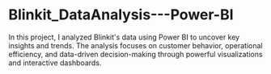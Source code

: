 # Blinkit_DataAnalysis---Power-BI
In this project, I analyzed Blinkit's data using Power BI to uncover key insights and trends. The analysis focuses on customer behavior, operational efficiency, and data-driven decision-making through powerful visualizations and interactive dashboards.
